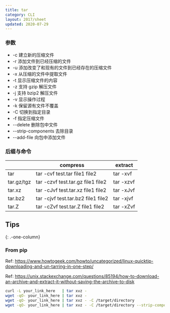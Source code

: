 ```yaml
---
title: tar
category: CLI
layout: 2017/sheet
updated: 2020-07-29
---
```


### 参数

- -c 建立新的压缩文件
- -r 添加文件到已经压缩的文件
- -u 添加改变了和现有的文件到已经存在的压缩文件
- -x 从压缩的文件中提取文件
- -t 显示压缩文件的内容
- -z 支持 gzip 解压文件
- -j 支持 bzip2 解压文件
- -v 显示操作过程
- -k 保留源有文件不覆盖
- -C 切换到指定目录
- -f 指定压缩文件
- --delete 删除包中文件
- --strip-components 去除目录
- --add-file 向包中添加文件

### 后缀与命令

|            | compress                           | extract   |
| ---------- | ---------------------------------- | --------- |
| tar        | tar -cvf test.tar file1 file2      | tar -xvf  |
| tar.gz/tgz | tar -czvf test.tar.gz file1 file2  | tar -xzvf |
| tar.xz     | tar -cJvf test.tar.xz file1 file2  | tar -xJvf |
| tar.bz2    | tar -cjvf test.tar.bz2 file1 file2 | tar -xjvf |
| tar.Z      | tar -cZvf test.tar.Z file1 file2   | tar -xZvf |

## Tips
{: .-one-column}

### From pip

Ref: <https://www.howtogeek.com/howto/uncategorized/linux-quicktip-downloading-and-un-tarring-in-one-step/>

Ref: <https://unix.stackexchange.com/questions/85194/how-to-download-an-archive-and-extract-it-without-saving-the-archive-to-disk>

```bash
curl -L your_link_here   | tar xvz -
wget -qO- your_link_here | tar xvz -
wget -qO- your_link_here | tar xvz - -C /target/directory
wget -qO- your_link_here | tar xvz - -C /target/directory --strip-components 1
```
